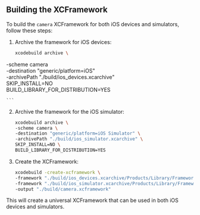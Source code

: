 ## Building the XCFramework

To build the `camera` XCFramework for both iOS devices and simulators, follow these steps:

1. Archive the framework for iOS devices:

    ```bash
   xcodebuild archive \
  -scheme camera \
  -destination "generic/platform=iOS" \
  -archivePath "./build/ios_devices.xcarchive" \
  SKIP_INSTALL=NO \
  BUILD_LIBRARY_FOR_DISTRIBUTION=YES

    ```

2. Archive the framework for the iOS simulator:

    ```bash
    xcodebuild archive \                                                    
    -scheme camera \                                                                         
    -destination "generic/platform=iOS Simulator" \                                            
    -archivePath "./build/ios_simulator.xcarchive" \
    SKIP_INSTALL=NO \
    BUILD_LIBRARY_FOR_DISTRIBUTION=YES
    ```

3. Create the XCFramework:

    ```bash
    xcodebuild -create-xcframework \                                        
    -framework "./build/ios_devices.xcarchive/Products/Library/Frameworks/camera.framework" \
    -framework "./build/ios_simulator.xcarchive/Products/Library/Frameworks/camera.framework" \
    -output "./build/camera.xcframework"
    ```

This will create a universal XCFramework that can be used in both iOS devices and simulators.
